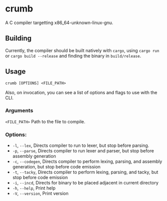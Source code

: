 # crumb

A C compiler targetting x86_64-unknown-linux-gnu.

## Building

Currently, the compiler should be built natively with `cargo`,
using `cargo run` or
`cargo build --release` and finding the binary in `build/release`.

## Usage

`crumb [OPTIONS] <FILE_PATH>`

Also, on invocation, you can see a list of options and flags to use with the CLI.

### Arguments

`<FILE_PATH>` Path to the file to compile.

### Options:

- `-l`, `--lex`, Directs compiler to run to lexer, but stop before parsing.
- `-p`, `--parse`, Directs compiler to run lexer and parser, but stop before assembly generation
- `-c`, `--codegen`, Directs compiler to perform lexing, parsing, and assembly generation, but stop before code emission
- `-t`, `--tacky`, Directs compiler to perform lexing, parsing, and tacky, but stop before code emission
- `-i`, `--incd`, Directs for binary to be placed adjacent in current directory
- `-h`, `--help`, Print help
- `-V`, `--version`, Print version

